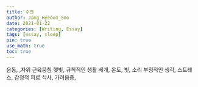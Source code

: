 ```yaml
---
title: 수면
author: Jang_Hyeoon_Soo
date: 2021-01-22
categories: [Writing, Essay]
tags: [essay, sleep]
pin: true
use_math: true
toc: true
---
```


운동, ,자위 근육뭉침
햇빛, 규칙적인 생활
베개, 온도, 빛, 소리
부정적인 생각, 스트레스, 감정적 피로
식사, 가려움증,
